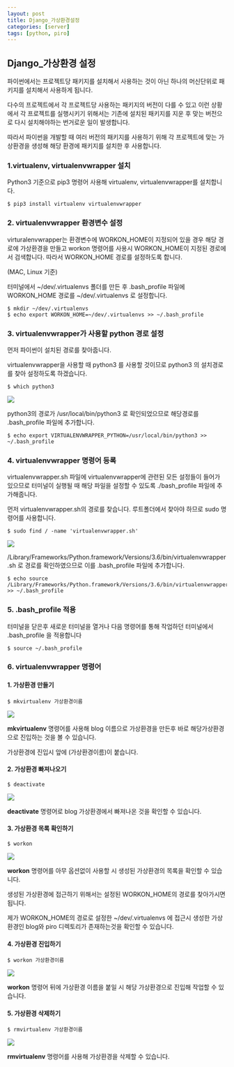 ```yaml
---
layout: post
title: Django_가상환경설정
categories: [server]
tags: [python, piro]
---
```




## Django_가상환경 설정

파이썬에서는 프로젝트당 패키지를 설치해서 사용하는 것이 아닌 하나의 머신단위로 패키지를 설치해서 사용하게 됩니다.

다수의 프로젝트에서 각 프로젝트당 사용하는 패키지의 버전이 다를 수 있고 이런 상황에서 각 프로젝트를 실행시키기 위해서는 기존에 설치된 패키지를 지운 후 맞는 버전으로 다시 설치해야하는 번거로운 일이 발생합니다. 

따라서 파이썬을 개발할 때 여러 버전의 패키지를 사용하기 위해 각 프로젝트에 맞는 가상환경을 생성해 해당 환경에 패키지를 설치한 후 사용합니다.



###  1.virtualenv, virtualenvwrapper 설치

Python3 기준으로 pip3 명령어 사용해 virtualenv, virtualenvwrapper를 설치합니다.

```shell
$ pip3 install virtualenv virtualenvwrapper
```



### 2. virtualenvwrapper 환경변수 설정

virturalenvwrapper는 환경변수에 WORKON_HOME이 지정되어 있을 경우 해당 경로에 가상환경을 만들고 workon 명령어를 사용시 WORKON_HOME이 지정된 경로에서 검색합니다. 따라서 WORKON_HOME 경로를 설정하도록 합니다. 



(MAC, Linux 기준)

터미널에서 ~/dev/.virtualenvs 폴더를 만든 후 .bash_profile 파일에 WORKON_HOME 경로를 ~/dev/.virtualenvs 로 설정합니다.

```shell
$ mkdir ~/dev/.virtualenvs
$ echo export WORKON_HOME=~/dev/.virtualenvs >> ~/.bash_profile
```



### 3. virtualenvwrapper가 사용할 python 경로 설정

먼저 파이썬이 설치된 경로를 찾아줍니다. 

virtualenvwrapper을 사용할 때 python3 를 사용할 것이므로 python3 의 설치경로를 찾아 설정하도록 하겠습니다. 

```shell
$ which python3
```



![](https://urbanscenery.github.io/assets/0115/0115_pythonpath.png)

python3의 경로가 /usr/local/bin/python3 로 확인되었으므로 해당경로를 .bash_profile 파일에 추가합니다.

```shell
$ echo export VIRTUALENVWRAPPER_PYTHON=/usr/local/bin/python3 >> ~/.bash_profile
```



### 4. virtualenvwrapper 명령어 등록

virtualenvwrapper.sh 파일에 virtualenvwrapper에 관련된 모든 설정들이 들어가 있으므로 터미널이 실행될 때 해당 파일을 설정할 수 있도록 ./bash_profile 파일에 추가해줍니다. 

먼저 virtualenvwrapper.sh의 경로를 찾습니다. 루트폴더에서 찾아야 하므로 sudo 명령어를 사용합니다.

```shell
$ sudo find / -name 'virtualenvwrapper.sh'
```

![](https://urbanscenery.github.io/assets/0115/0115_virtualenvwrappershpath.png)

/Library/Frameworks/Python.framework/Versions/3.6/bin/virtualenvwrapper.sh 로 경로를 확인하였으므로 이를 .bash_profile 파일에 추가합니다.

```shell
$ echo source /Library/Frameworks/Python.framework/Versions/3.6/bin/virtualenvwrapper.sh >> ~/.bash_profile
```



### 5.  .bash_profile 적용

터미널을 닫은후 새로운 터미널을 열거나 다음 명령어를 통해 작업하던 터미널에서 .bash_profile 을 적용합니다

```shell
$ source ~/.bash_profile
```



### 6. virtualenvwrapper 명령어

#### 1. 가상환경 만들기

```shell
$ mkvirtualenv 가상환경이름
```

![](https://urbanscenery.github.io/assets/0115/0115_mkvirtualenv.png)

**mkvirtualenv** 명령어를 사용해 blog 이름으로 가상환경을 만든후 바로 해당가상환경으로 진입하는 것을 볼 수 있습니다. 

가상환경에 진입시 앞에 (가상환경이름)이 붙습니다.



#### 2. 가상환경 빠져나오기

```shell
$ deactivate
```

![](https://urbanscenery.github.io/assets/0115/0115_deactivate.png)

**deactivate** 명령어로 blog 가상환경에서 빠져나온 것을 확인할 수 있습니다.

#### 3. 가상환경 목록 확인하기

```shell
$ workon
```

![](https://urbanscenery.github.io/assets/0115/0115_workon.png)

**workon** 명령어를 아무 옵션없이 사용할 시 생성된 가상환경의 목록을 확인할 수 있습니다. 

생성된 가상환경에 접근하기 위해서는 설정된 WORKON_HOME의 경로를 찾아가시면 됩니다. 

제가 WORKON_HOME의 경로로 설정한 ~/dev/.virtualenvs 에 접근시 생성한 가상환경인 blog와 piro 디렉토리가 존재하는것을 확인할 수 있습니다.



#### 4. 가상환경 진입하기

```shell
$ workon 가상환경이름
```

![](https://urbanscenery.github.io/assets/0115/0115_workon2.png)

**workon** 명령어 뒤에 가상환경 이름을 붙일 시 해당 가상환경으로 진입해 작업할 수 있습니다.



#### 5. 가상환경 삭제하기

```shell
$ rmvirtualenv 가상환경이름
```

![](https://urbanscenery.github.io/assets/0115/0115_rmvirtualenv.png)

**rmvirtualenv** 명령어를 사용해 가상환경을 삭제할 수 있습니다.



